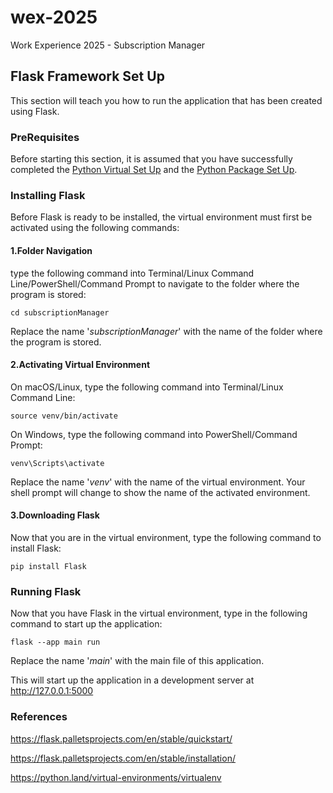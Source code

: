 # wex-2025
Work Experience 2025 - Subscription Manager

## Flask Framework Set Up

This section will teach you how to run the application that has been created using Flask.


### PreRequisites

Before starting this section, it is assumed that you have successfully completed the [Python Virtual Set Up](#Python-Virtual-Set-Up)
and the [Python Package Set Up](#Python-Packages-Set-Up).


### Installing Flask
Before Flask is ready to be installed, the virtual environment must first be activated using the following commands:

#### 1.Folder Navigation
type the following command into Terminal/Linux Command Line/PowerShell/Command Prompt to
navigate to the folder where the program is stored:

    cd subscriptionManager

Replace the name '*subscriptionManager*' with the name of the folder where the program is stored.

#### 2.Activating Virtual Environment

On macOS/Linux, type the following command into Terminal/Linux Command Line:

    source venv/bin/activate

On Windows, type the following command into PowerShell/Command Prompt:

    venv\Scripts\activate

Replace the name '*venv*' with the name of the virtual environment. 
Your shell prompt will change to show the name of the activated environment.

#### 3.Downloading Flask

Now that you are in the virtual environment, type the following command to install 
Flask:

    pip install Flask


### Running Flask

Now that you have Flask in the virtual environment,
type in the following command to start up the application:

    flask --app main run

Replace the name '*main*' with the main file of this application.

This will start up the application in a development server at http://127.0.0.1:5000
### References

https://flask.palletsprojects.com/en/stable/quickstart/

https://flask.palletsprojects.com/en/stable/installation/

https://python.land/virtual-environments/virtualenv


